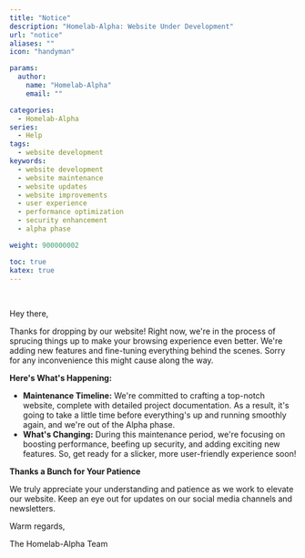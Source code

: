 ```yaml
---
title: "Notice"
description: "Homelab-Alpha: Website Under Development"
url: "notice"
aliases: ""
icon: "handyman"

params:
  author:
    name: "Homelab-Alpha"
    email: ""

categories:
  - Homelab-Alpha
series:
  - Help
tags:
  - website development
keywords:
  - website development
  - website maintenance
  - website updates
  - website improvements
  - user experience
  - performance optimization
  - security enhancement
  - alpha phase

weight: 900000002

toc: true
katex: true
---
```


<br />

Hey there,

Thanks for dropping by our website! Right now, we're in the process of sprucing
things up to make your browsing experience even better. We're adding new
features and fine-tuning everything behind the scenes. Sorry for any
inconvenience this might cause along the way.

**Here's What's Happening:**

- **Maintenance Timeline:** We're committed to crafting a top-notch website,
  complete with detailed project documentation. As a result, it's going to take
  a little time before everything's up and running smoothly again, and we're out
  of the Alpha phase.
- **What's Changing:** During this maintenance period, we're focusing on
  boosting performance, beefing up security, and adding exciting new features.
  So, get ready for a slicker, more user-friendly experience soon!

**Thanks a Bunch for Your Patience**

We truly appreciate your understanding and patience as we work to elevate our
website. Keep an eye out for updates on our social media channels and
newsletters.

Warm regards,

The Homelab-Alpha Team
